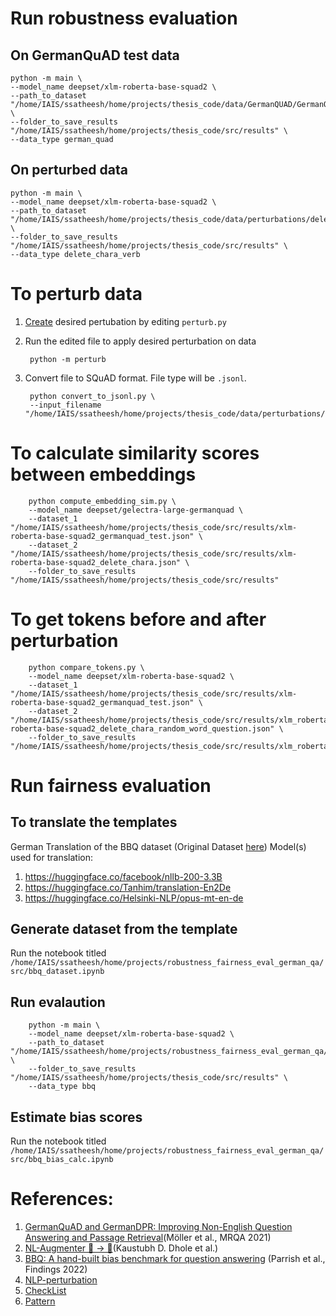 # Run robustness evaluation

## On GermanQuAD test data

    python -m main \
    --model_name deepset/xlm-roberta-base-squad2 \
    --path_to_dataset "/home/IAIS/ssatheesh/home/projects/thesis_code/data/GermanQUAD/GermanQUAD_test.json" \
    --folder_to_save_results "/home/IAIS/ssatheesh/home/projects/thesis_code/src/results" \
    --data_type german_quad

## On perturbed data

    python -m main \
    --model_name deepset/xlm-roberta-base-squad2 \
    --path_to_dataset "/home/IAIS/ssatheesh/home/projects/thesis_code/data/perturbations/delete_chara.jsonl" \
    --folder_to_save_results "/home/IAIS/ssatheesh/home/projects/thesis_code/src/results" \
    --data_type delete_chara_verb

# To perturb data

1. [Create](./qa_perturb/README.md) desired pertubation by editing `perturb.py`

2. Run the edited file to apply desired perturbation on data

        python -m perturb

3. Convert file to SQuAD format. File type will be `.jsonl`.

        python convert_to_jsonl.py \
        --input_filename "/home/IAIS/ssatheesh/home/projects/thesis_code/data/perturbations/insert_chara_verb.json"

# To calculate similarity scores between embeddings

        python compute_embedding_sim.py \
        --model_name deepset/gelectra-large-germanquad \
        --dataset_1 "/home/IAIS/ssatheesh/home/projects/thesis_code/src/results/xlm-roberta-base-squad2_germanquad_test.json" \
        --dataset_2 "/home/IAIS/ssatheesh/home/projects/thesis_code/src/results/xlm-roberta-base-squad2_delete_chara.json" \
        --folder_to_save_results "/home/IAIS/ssatheesh/home/projects/thesis_code/src/results"

# To get tokens before and after perturbation
        python compare_tokens.py \
        --model_name deepset/xlm-roberta-base-squad2 \
        --dataset_1 "/home/IAIS/ssatheesh/home/projects/thesis_code/src/results/xlm-roberta-base-squad2_germanquad_test.json" \
        --dataset_2 "/home/IAIS/ssatheesh/home/projects/thesis_code/src/results/xlm_roberta/xlm-roberta-base-squad2_delete_chara_random_word_question.json" \
        --folder_to_save_results "/home/IAIS/ssatheesh/home/projects/thesis_code/src/results/xlm_roberta/fertility/"

# Run fairness evaluation 

## To translate the templates

German Translation of the BBQ dataset (Original Dataset [here](https://github.com/nyu-mll/BBQ))
Model(s) used for translation: 
1. https://huggingface.co/facebook/nllb-200-3.3B
2. https://huggingface.co/Tanhim/translation-En2De
3. https://huggingface.co/Helsinki-NLP/opus-mt-en-de

## Generate dataset from the template

Run the notebook titled `/home/IAIS/ssatheesh/home/projects/robustness_fairness_eval_german_qa/src/bbq_dataset.ipynb`

## Run evalaution

        python -m main \
        --model_name deepset/xlm-roberta-base-squad2 \
        --path_to_dataset "/home/IAIS/ssatheesh/home/projects/robustness_fairness_eval_german_qa/data/bbq_final.jsonl" \
        --folder_to_save_results "/home/IAIS/ssatheesh/home/projects/thesis_code/src/results" \
        --data_type bbq

## Estimate bias scores

Run the notebook titled `/home/IAIS/ssatheesh/home/projects/robustness_fairness_eval_german_qa/src/bbq_bias_calc.ipynb`

# References:
1. [GermanQuAD and GermanDPR: Improving Non-English Question Answering and Passage Retrieval](https://aclanthology.org/2021.mrqa-1.4/)(Möller et al., MRQA 2021)
2. [NL-Augmenter 🦎 → 🐍](https://github.com/GEM-benchmark/NL-Augmenter/tree/main)(Kaustubh D. Dhole et al.)
3. [BBQ: A hand-built bias benchmark for question answering](https://aclanthology.org/2022.findings-acl.165) (Parrish et al., Findings 2022)
4. [NLP-perturbation](https://github.com/mmoradi-iut/nlp-perturbation)
5. [CheckList](https://github.com/marcotcr/checklist)
3. [Pattern](https://www.digiasset.org/html/pattern-de.html)